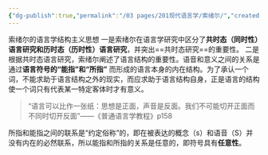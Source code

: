 ```yaml
---
{"dg-publish":true,"permalink":"/03 pages/201现代语言学/索绪尔/","created":"2024-11-30T21:00:41.420+08:00","updated":"2025-03-02T15:13:58.856+08:00"}
---
```




索绪尔的语言学结构主义思想
一是索绪尔在语言学研究中区分了**共时态（同时性）语言研究和历时态（历时性）语言研究**，并突出==共时态研究==的重要性。
二是根据共时态语言研究，索绪尔阐述了语言结构的重要性。语音和意义之间的关系是通过**语言符号的“能指”和“所指”** 而形成的语言本身的内在结构。为了承认一个词，不能求助于语言结构之外的现实，而应求助于语言结构自身，正是语言的结构使一个词只有代表某一特定客体时才有意义。
> “语言可以比作一张纸：思想是正面，声音是反面。我们不可能切开正面而不同时切开反面”——《普通语言学教程》p158

所指和能指之间的联系是“约定俗称”的，即在被表达的概念（s）和语音（S）并没有内在的必然联系，所以能指和所指的关系是任意的，即符号具有**任意性**。